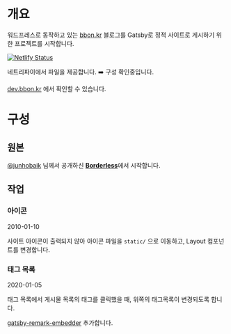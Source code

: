 # 개요

워드프레스로 동작하고 있는 [bbon.kr](https://bbon.kr) 블로그를 Gatsby로 정적 사이트로 게시하기 위한 프로젝트를 시작합니다.

[![Netlify Status](https://api.netlify.com/api/v1/badges/a02674d9-dde8-433d-b41b-bf4ab0cd2046/deploy-status)](https://app.netlify.com/sites/ecstatic-ptolemy-fdde61/deploys)

네트리파이에서 파일을 제공합니다. ➡️ 구성 확인중입니다.

[dev.bbon.kr](https://dev.bbon.kr) 에서 확인할 수 있습니다.

# 구성

## 원본

[@junhobaik](https://github.com/junhobaik) 님께서 공개하신 [**Borderless**](<https://github.com/junhobaik/junhobaik.github.io/wiki/Document-(Borderless)>)에서 시작합니다.

## 작업

### 아이콘

2010-01-10

사이트 아이콘이 출력되지 않아 아이콘 파일을 `static/` 으로 이동하고, Layout 컴포넌트를 변경합니다.

### 태그 목록

2020-01-05

태그 목록에서 게시물 목록의 태그를 클릭했을 때, 위쪽의 태그목록이 변경되도록 합니다.

[gatsby-remark-embedder](https://www.gatsbyjs.org/packages/gatsby-remark-embedder/?=embeded) 추가합니다.
